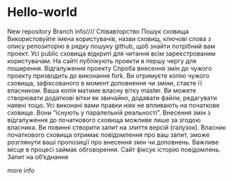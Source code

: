 # Hello-world
New repository
 Branch info////
Співавторство
Пошук сховища
Використовуйте імена користувачів, назви сховищ, ключові слова з опису репозиторію в рядку пошуку github, щоб знайти потрібний вам проект. Усі public сховища відкриті для читання всім зареєстрованим користувачам. На сайті публікують проекти в першу чергу для поширення. 
Відгалуження проекту
Спроба внесення змін до чужого проекту призводить до виконання fork. Ви отримуєте копію чужого сховища, зафіксованого в момент доповнення чи зміни, стаєте її власником. Ваша копія матиме власну вітку master. Ви можете створювати додаткові вітки як звичайно, додавати файли, редагувати наявні тощо. Усі виконані вами правки ніяк не впливають на початкове сховище. Вони “існують у паралельній реальності”.
Внесення змін з відгалуження до початкового сховища можливе лише за згодою власника. Ви повинні створити запит на злиття версій (галузок). Власник початкового сховища отримає повідомлення про ваш запит, зможе розглянути ваші пропозиції про внесення змін чи доповнень.
Важливе місце в процесі займає обговорення. Сайт фіксує історію повідомлень.
Запит на об’єднання









   more info 
   
